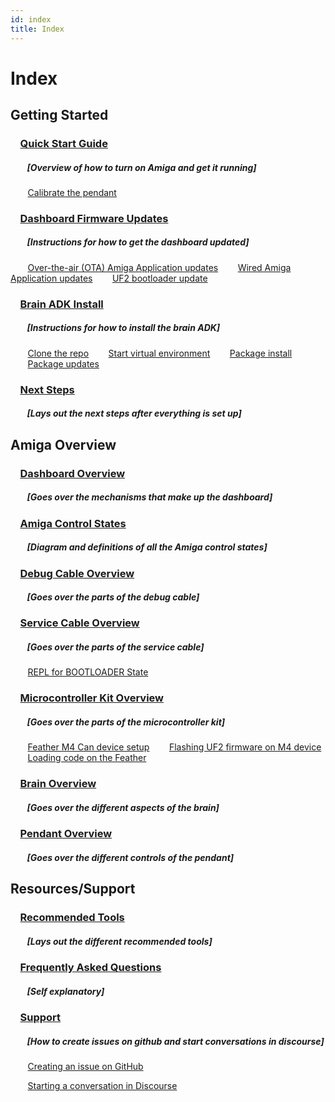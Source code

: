 ```yaml
---
id: index
title: Index
---
```


# Index

## Getting Started
### &nbsp;&nbsp;&nbsp;&nbsp;[Quick Start Guide](/docs/amiga_quick_start/amiga-quick-start.md)
##### &nbsp;&nbsp;&nbsp;&nbsp;&nbsp;&nbsp;&nbsp;&nbsp;[Overview of how to turn on Amiga and get it running]
&nbsp;&nbsp;&nbsp;&nbsp;&nbsp;&nbsp;&nbsp;[Calibrate the pendant](/docs/amiga_quick_start/amiga-quick-start.md#calibrate-the-pendant)
### &nbsp;&nbsp;&nbsp;&nbsp;[Dashboard Firmware Updates](/docs/dashboard/fw_updates.md)
##### &nbsp;&nbsp;&nbsp;&nbsp;&nbsp;&nbsp;&nbsp;&nbsp;[Instructions for how to get the dashboard updated]
&nbsp;&nbsp;&nbsp;&nbsp;&nbsp;&nbsp;&nbsp;[Over-the-air (OTA) Amiga Application updates](/docs/dashboard/fw_updates.md#over-the-air-ota-amiga-application-updates)
&nbsp;&nbsp;&nbsp;&nbsp;&nbsp;&nbsp;&nbsp;[Wired Amiga Application updates](/docs/dashboard/fw_updates.md#wired-amiga-application-updates)
&nbsp;&nbsp;&nbsp;&nbsp;&nbsp;&nbsp;&nbsp;[UF2 bootloader update](/docs/dashboard/fw_updates.md#uf2-bootloader-update)
### &nbsp;&nbsp;&nbsp;&nbsp;[Brain ADK Install](/docs/brain/brain-install.md)
##### &nbsp;&nbsp;&nbsp;&nbsp;&nbsp;&nbsp;&nbsp;&nbsp;[Instructions for how to install the brain ADK]
&nbsp;&nbsp;&nbsp;&nbsp;&nbsp;&nbsp;&nbsp;[Clone the repo](/docs/brain/brain-install.md#clone-the-repo)
&nbsp;&nbsp;&nbsp;&nbsp;&nbsp;&nbsp;&nbsp;[Start virtual environment](/docs/brain/brain-install.md#optional-set-up-virtual-environment)
&nbsp;&nbsp;&nbsp;&nbsp;&nbsp;&nbsp;&nbsp;[Package install](/docs/brain/brain-install.md#package-install)
&nbsp;&nbsp;&nbsp;&nbsp;&nbsp;&nbsp;&nbsp;[Package updates](/docs/brain/brain-install.md#package-updates)
### &nbsp;&nbsp;&nbsp;&nbsp;[Next Steps](/docs/brain/brain-next-steps.md)
##### &nbsp;&nbsp;&nbsp;&nbsp;&nbsp;&nbsp;&nbsp;&nbsp;[Lays out the next steps after everything is set up]


## Amiga Overview
### &nbsp;&nbsp;&nbsp;&nbsp;[Dashboard Overview](/docs/dashboard/README.md)
##### &nbsp;&nbsp;&nbsp;&nbsp;&nbsp;&nbsp;&nbsp;&nbsp;[Goes over the mechanisms that make up the dashboard]
### &nbsp;&nbsp;&nbsp;&nbsp;[Amiga Control States](/docs/dashboard/control_states.mdx)
##### &nbsp;&nbsp;&nbsp;&nbsp;&nbsp;&nbsp;&nbsp;&nbsp;[Diagram and definitions of all the Amiga control states]
### &nbsp;&nbsp;&nbsp;&nbsp;[Debug Cable Overview](/docs/debug_cable/README.md)
##### &nbsp;&nbsp;&nbsp;&nbsp;&nbsp;&nbsp;&nbsp;&nbsp;[Goes over the parts of the debug cable]
### &nbsp;&nbsp;&nbsp;&nbsp;[Service Cable Overview](/docs/debug_cable/service_cable.md)
##### &nbsp;&nbsp;&nbsp;&nbsp;&nbsp;&nbsp;&nbsp;&nbsp;[Goes over the parts of the service cable]
&nbsp;&nbsp;&nbsp;&nbsp;&nbsp;&nbsp;&nbsp;[REPL for BOOTLOADER State](/docs/debug_cable/service_cable.md#repl-for-bootloader-state)
### &nbsp;&nbsp;&nbsp;&nbsp;[Microcontroller Kit Overview](/docs/mcu_kit/README.mdx)
##### &nbsp;&nbsp;&nbsp;&nbsp;&nbsp;&nbsp;&nbsp;&nbsp;[Goes over the parts of the microcontroller kit]
&nbsp;&nbsp;&nbsp;&nbsp;&nbsp;&nbsp;&nbsp;[Feather M4 Can device setup](/docs/mcu_kit/README.mdx#feather-m4-can-device-setup)
&nbsp;&nbsp;&nbsp;&nbsp;&nbsp;&nbsp;&nbsp;[Flashing UF2 firmware on M4 device](/docs/mcu_kit/README.mdx#flashing-the-uf2-firmware-on-the-m4-device)
&nbsp;&nbsp;&nbsp;&nbsp;&nbsp;&nbsp;&nbsp;[Loading code on the Feather](/docs/mcu_kit/README.mdx#loading-code-on-the-feather)
### &nbsp;&nbsp;&nbsp;&nbsp;[Brain Overview](/docs/brain/README.md)
##### &nbsp;&nbsp;&nbsp;&nbsp;&nbsp;&nbsp;&nbsp;&nbsp;[Goes over the different aspects of the brain]
### &nbsp;&nbsp;&nbsp;&nbsp;[Pendant Overview](/docs/pendant/pendant.md)
##### &nbsp;&nbsp;&nbsp;&nbsp;&nbsp;&nbsp;&nbsp;&nbsp;[Goes over the different controls of the pendant]

## Resources/Support
### &nbsp;&nbsp;&nbsp;&nbsp;[Recommended Tools](/docs/hardware-tools/recommended_tools.md)
##### &nbsp;&nbsp;&nbsp;&nbsp;&nbsp;&nbsp;&nbsp;&nbsp;[Lays out the different recommended tools]
### &nbsp;&nbsp;&nbsp;&nbsp;[Frequently Asked Questions](/docs/reference/faq.md)
##### &nbsp;&nbsp;&nbsp;&nbsp;&nbsp;&nbsp;&nbsp;&nbsp;[Self explanatory]
### &nbsp;&nbsp;&nbsp;&nbsp;[Support](/docs/support/support.md)
##### &nbsp;&nbsp;&nbsp;&nbsp;&nbsp;&nbsp;&nbsp;&nbsp;[How to create issues on github and start conversations in discourse]
&nbsp;&nbsp;&nbsp;&nbsp;&nbsp;&nbsp;&nbsp;[Creating an issue on GitHub](/docs/support/support.md#how-to-create-an-issue)

&nbsp;&nbsp;&nbsp;&nbsp;&nbsp;&nbsp;&nbsp;[Starting a conversation in Discourse](/docs/support/support.md#how-to-start-a-conversation-in-discourse)
